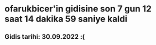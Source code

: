 # ofarukbicer'in gidisine son 7 gun 12 saat 14 dakika 59 saniye kaldi

## Gidis tarihi: 30.09.2022 :(